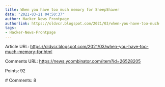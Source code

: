 ```yaml
---
title: When you have too much memory for SheepShaver
date: "2021-03-21 04:50:37"
author: Hacker News Frontpage
authorlink: https://oldvcr.blogspot.com/2021/03/when-you-have-too-much-memory-for.html
tags:
- Hacker-News-Frontpage
---
```


<p>Article URL: <a href="https://oldvcr.blogspot.com/2021/03/when-you-have-too-much-memory-for.html">https://oldvcr.blogspot.com/2021/03/when-you-have-too-much-memory-for.html</a></p>
<p>Comments URL: <a href="https://news.ycombinator.com/item?id=26528205">https://news.ycombinator.com/item?id=26528205</a></p>
<p>Points: 92</p>
<p># Comments: 8</p>
